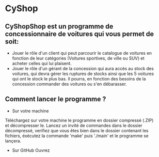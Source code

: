 # CyShop

## CyShopShop est un programme de concessionnaire de voitures qui vous permet de soit: 
* Jouer le rôle d'un client qui peut parcourir le catalogue de voitures en fonction de leur catégories (Voitures sportives, de ville ou SUV) et acheter celles qui lui plaisent.
* Jouer le rôle d'un gérant de la concession qui aura accès au stock des voitures, qui devra gérer les ruptures de stocks ainsi que les 5 voitures qui ont le stock le plus bas. Il pourra, en fonction des besoins de la concession commander des voitures ou s'en débarasser.

## Comment lancer le programme ?

* Sur votre machine

Téléchargez sur votre machine le programme en dossier compressé (.ZIP) et décompresser le. Lancez un invité de commandes dans le dossier décompressé, verifiez que vous êtes bien dans le dossier contenant les fichiers, éxécutez la commande 'make' puis './main' et le programme se lançera.

* Sur GitHub
Ouvrez
